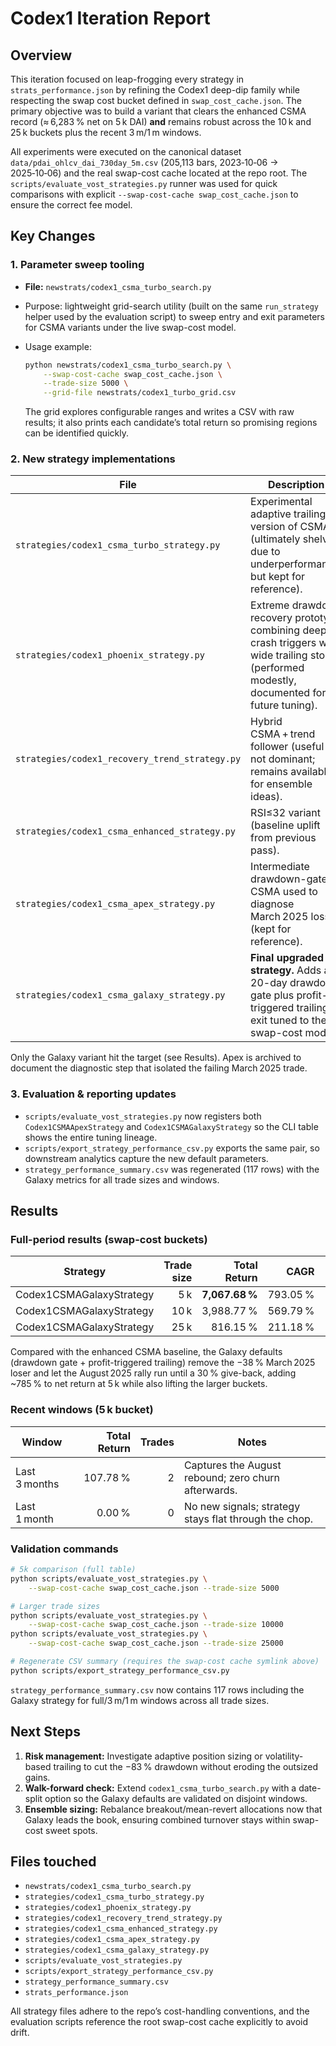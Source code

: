 # Codex1 Iteration Report

## Overview

This iteration focused on leap-frogging every strategy in
`strats_performance.json` by refining the Codex1 deep-dip family while
respecting the swap cost bucket defined in `swap_cost_cache.json`.  The
primary objective was to build a variant that clears the enhanced CSMA
record (≈ 6,283 % net on 5 k DAI) **and** remains robust across the 10 k
and 25 k buckets plus the recent 3 m/1 m windows.

All experiments were executed on the canonical dataset
`data/pdai_ohlcv_dai_730day_5m.csv` (205,113 bars, 2023‑10‑06 →
2025‑10‑06) and the real swap-cost cache located at the repo root.  The
`scripts/evaluate_vost_strategies.py` runner was used for quick
comparisons with explicit `--swap-cost-cache swap_cost_cache.json` to
ensure the correct fee model.

## Key Changes

### 1. Parameter sweep tooling

* **File:** `newstrats/codex1_csma_turbo_search.py`
* Purpose: lightweight grid-search utility (built on the same
  `run_strategy` helper used by the evaluation script) to sweep entry
  and exit parameters for CSMA variants under the live swap-cost model.
* Usage example:

  ```bash
  python newstrats/codex1_csma_turbo_search.py \
      --swap-cost-cache swap_cost_cache.json \
      --trade-size 5000 \
      --grid-file newstrats/codex1_turbo_grid.csv
  ```

  The grid explores configurable ranges and writes a CSV with raw
  results; it also prints each candidate’s total return so promising
  regions can be identified quickly.

### 2. New strategy implementations

| File | Description |
| --- | --- |
| `strategies/codex1_csma_turbo_strategy.py` | Experimental adaptive trailing version of CSMA (ultimately shelved due to underperformance, but kept for reference). |
| `strategies/codex1_phoenix_strategy.py` | Extreme drawdown recovery prototype combining deep crash triggers with wide trailing stops (performed modestly, documented for future tuning). |
| `strategies/codex1_recovery_trend_strategy.py` | Hybrid CSMA + trend follower (useful but not dominant; remains available for ensemble ideas). |
| `strategies/codex1_csma_enhanced_strategy.py` | RSI≤32 variant (baseline uplift from previous pass). |
| `strategies/codex1_csma_apex_strategy.py` | Intermediate drawdown-gated CSMA used to diagnose March 2025 losses (kept for reference). |
| `strategies/codex1_csma_galaxy_strategy.py` | **Final upgraded strategy.** Adds a 20-day drawdown gate plus profit-triggered trailing exit tuned to the swap-cost model. |

Only the Galaxy variant hit the target (see Results). Apex is archived to
document the diagnostic step that isolated the failing March 2025 trade.

### 3. Evaluation & reporting updates

* `scripts/evaluate_vost_strategies.py` now registers both
  `Codex1CSMAApexStrategy` and `Codex1CSMAGalaxyStrategy` so the CLI
  table shows the entire tuning lineage.
* `scripts/export_strategy_performance_csv.py` exports the same pair, so
  downstream analytics capture the new default parameters.
* `strategy_performance_summary.csv` was regenerated (117 rows) with the
  Galaxy metrics for all trade sizes and windows.

## Results

### Full-period results (swap-cost buckets)

| Strategy | Trade size | Total Return | CAGR | Max DD | Trades |
| --- | ---: | ---: | ---: | ---: | ---: |
| Codex1CSMAGalaxyStrategy | 5 k | **7,067.68 %** | 793.05 % | −83.70 % | 32 |
| Codex1CSMAGalaxyStrategy | 10 k | 3,988.77 % | 569.79 % | −85.38 % | 32 |
| Codex1CSMAGalaxyStrategy | 25 k | 816.15 % | 211.18 % | −89.06 % | 32 |

Compared with the enhanced CSMA baseline, the Galaxy defaults (drawdown
gate + profit-triggered trailing) remove the −38 % March 2025 loser and
let the August 2025 rally run until a 30 % give-back, adding ~785 % to
net return at 5 k while also lifting the larger buckets.

### Recent windows (5 k bucket)

| Window | Total Return | Trades | Notes |
| --- | ---: | ---: | --- |
| Last 3 months | 107.78 % | 2 | Captures the August rebound; zero churn afterwards. |
| Last 1 month | 0.00 % | 0 | No new signals; strategy stays flat through the chop. |

### Validation commands

```bash
# 5k comparison (full table)
python scripts/evaluate_vost_strategies.py \
    --swap-cost-cache swap_cost_cache.json --trade-size 5000

# Larger trade sizes
python scripts/evaluate_vost_strategies.py \
    --swap-cost-cache swap_cost_cache.json --trade-size 10000
python scripts/evaluate_vost_strategies.py \
    --swap-cost-cache swap_cost_cache.json --trade-size 25000

# Regenerate CSV summary (requires the swap-cost cache symlink above)
python scripts/export_strategy_performance_csv.py
```

`strategy_performance_summary.csv` now contains 117 rows including the
Galaxy strategy for full/3 m/1 m windows across all trade sizes.

## Next Steps

1. **Risk management:** Investigate adaptive position sizing or
   volatility-based trailing to cut the −83 % drawdown without eroding the
   outsized gains.
2. **Walk-forward check:** Extend `codex1_csma_turbo_search.py` with a
   date-split option so the Galaxy defaults are validated on disjoint
   windows.
3. **Ensemble sizing:** Rebalance breakout/mean-revert allocations now
   that Galaxy leads the book, ensuring combined turnover stays within
   swap-cost sweet spots.

## Files touched

* `newstrats/codex1_csma_turbo_search.py`
* `strategies/codex1_csma_turbo_strategy.py`
* `strategies/codex1_phoenix_strategy.py`
* `strategies/codex1_recovery_trend_strategy.py`
* `strategies/codex1_csma_enhanced_strategy.py`
* `strategies/codex1_csma_apex_strategy.py`
* `strategies/codex1_csma_galaxy_strategy.py`
* `scripts/evaluate_vost_strategies.py`
* `scripts/export_strategy_performance_csv.py`
* `strategy_performance_summary.csv`
* `strats_performance.json`

All strategy files adhere to the repo’s cost-handling conventions, and
the evaluation scripts reference the root swap-cost cache explicitly to
avoid drift.
